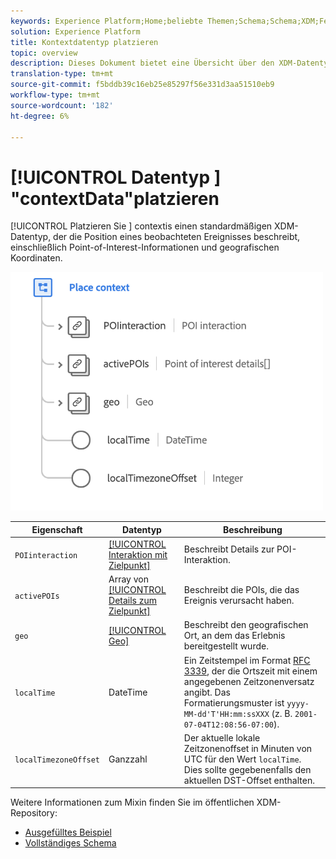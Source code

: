 ```yaml
---
keywords: Experience Platform;Home;beliebte Themen;Schema;Schema;XDM;Felder;Schemas;Schemas;Ortskontext;PlaceContext;Datentyp;Datentyp;Datentyp;
solution: Experience Platform
title: Kontextdatentyp platzieren
topic: overview
description: Dieses Dokument bietet eine Übersicht über den XDM-Datentyp "Kontext platzieren".
translation-type: tm+mt
source-git-commit: f5bddb39c16eb25e85297f56e331d3aa51510eb9
workflow-type: tm+mt
source-wordcount: '182'
ht-degree: 6%

---
```



# [!UICONTROL Datentyp ] &quot;contextData&quot;platzieren

[!UICONTROL Platzieren Sie ] contextis einen standardmäßigen XDM-Datentyp, der die Position eines beobachteten Ereignisses beschreibt, einschließlich Point-of-Interest-Informationen und geografischen Koordinaten.

<img src="../images/data-types/place-context.png" width="500" /><br />

| Eigenschaft | Datentyp | Beschreibung |
| --- | --- | --- |
| `POIinteraction` | [[!UICONTROL Interaktion mit Zielpunkt]](./poi-interaction.md) | Beschreibt Details zur POI-Interaktion. |
| `activePOIs` | Array von [[!UICONTROL Details zum Zielpunkt]](./poi-details.md) | Beschreibt die POIs, die das Ereignis verursacht haben. |
| `geo` | [[!UICONTROL Geo]](./geo.md) | Beschreibt den geografischen Ort, an dem das Erlebnis bereitgestellt wurde. |
| `localTime` | DateTime | Ein Zeitstempel im Format [RFC 3339](https://tools.ietf.org/html/rfc3339), der die Ortszeit mit einem angegebenen Zeitzonenversatz angibt. Das Formatierungsmuster ist `yyyy-MM-dd'T'HH:mm:ssXXX` (z. B. `2001-07-04T12:08:56-07:00`). |
| `localTimezoneOffset` | Ganzzahl | Der aktuelle lokale Zeitzonenoffset in Minuten von UTC für den Wert `localTime`. Dies sollte gegebenenfalls den aktuellen DST-Offset enthalten. |

Weitere Informationen zum Mixin finden Sie im öffentlichen XDM-Repository:

* [Ausgefülltes Beispiel](https://github.com/adobe/xdm/blob/master/components/datatypes/placecontext.example.1.json)
* [Vollständiges Schema](https://github.com/adobe/xdm/blob/master/components/datatypes/placecontext.schema.json)
